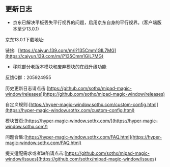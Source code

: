 ## 更新日志

- 京东已解决平板丢失平行视界的问题，启用京东自身的平行视界。(客户端版本至少13.0.1)

京东13.0.1下载地址:

链接:  [https://caiyun.139.com/m/i?135Cmm1GIL7MG](https://caiyun.139.com/m/i?135Cmm1GIL7MG)

- 移除部分老版本模块和废弃模块的在线升级功能

反馈Q群：205924955

历史更新日志请点击:[https://github.com/sothx/mipad-magic-window/releases](https://github.com/sothx/mipad-magic-window/releases)

自定义规则:[https://hyper-magic-window.sothx.com/custom-config.html](https://hyper-magic-window.sothx.com/custom-config.html)

模块首页:[https://hyper-magic-window.sothx.com/](https://hyper-magic-window.sothx.com/)

问题合集:[https://hyper-magic-window.sothx.com/FAQ.html](https://hyper-magic-window.sothx.com/FAQ.html)

提交适配需求或者缺陷请点击:[https://github.com/sothx/mipad-magic-window/issues](https://github.com/sothx/mipad-magic-window/issues)
